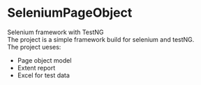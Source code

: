 # SeleniumPageObject
Selenium framework with TestNG<br>
The project is a simple framework build for selenium and testNG.<br>
The project ueses:
- Page object model
- Extent report
- Excel for test data
